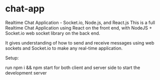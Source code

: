# chat-app
Realtime Chat Application - Socket.io, Node.js, and React.js
This is a full Realtime Chat Application using React on the front end, with NodeJS + Socket.io web socket library on the back end.

It gives  understanding of how to send and receive messages using web sockets and Socket.io to make any real-time application.

Setup:

run npm i && npm start for both client and server side to start the development server
